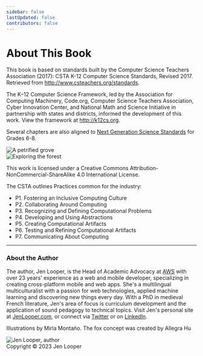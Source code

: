 ```yaml
---
sidebar: false
lastUpdated: false
contributors: false
---
```

<main class="home">
    <h1 class="page-inner-title">About This Book</h1>
        <div class="features">
          <div class="feature">
             <p>This book is based on standards built by the Computer Science Teachers Association (2017): CSTA K-12 Computer Science Standards, Revised 2017. Retrieved from <a href="http://www.csteachers.org/standards">http://www.csteachers.org/standards</a>.</p>
            <p>The K–12 Computer Science Framework, led by the Association for Computing Machinery, Code.org, Computer Science Teachers Association, Cyber Innovation Center, and National Math and Science Initiative in partnership with states and districts, informed the development of this work. View the framework at <a href="http://k12cs.org">http://k12cs.org</a>.</p>
            <p>Several chapters are also aligned to <a href="https://www.nextgenscience.org/">Next Generation Science Standards</a> for Grades 6-8.
          </div>
          <div class="feature hero">
            <img class="" alt="A petrified grove" :src="$withBase('./assets/art/mice-sm.png')"/>
          </div>
        </div>
         <div class="features">
          <div class="feature hero">
              <img class="" alt="Exploring the forest" :src="$withBase('./assets/art/cover-sm.png')"/>
            </div>
            <div class="feature">
              <p>This work is licensed under a Creative Commons Attribution-NonCommercial-ShareAlike 4.0 International License.</p>
              <p>The CSTA outlines Practices common for the industry:</p>
              <ul>
              <li>P1. Fostering an Inclusive Computing Culture</li>
              <li>P2. Collaborating Around Computing</li>
              <li>P3. Recognizing and Defining Computational Problems</li>
              <li>P4. Developing and Using Abstractions</li>
              <li>P5. Creating Computational Artifacts</li>
              <li>P6. Testing and Refining Computational Artifacts</li> 
              <li>P7. Communicating About Computing</li>
              </ul> 
            </div>
            </div>
            <hr/>
            <div class="features">
            <div class="feature">
            <h3>About the Author</h3>
              <p>The author, Jen Looper, is the Head of Academic Advocacy at <a href="https://aws.amazon.com">AWS</a> with over 23 years' experience as a web and mobile developer, specializing in creating cross-platform mobile and web apps. She's a multilingual multiculturalist with a passion for web technologies, applied machine learning and discovering new things every day. With a PhD in medieval French literature, Jen's area of focus is curriculum development and the application of sound pedagogy to technical topics. Visit Jen's personal site at <a href="https://www.jenlooper.com">JenLooper.com</a>, or connect via <a href="https://twitter.com/jenlooper">Twitter</a> or on <a href="https://www.linkedin.com/in/jenlooper/">LinkedIn</a>.</p>
              <p>Illustrations by Mirla Montaño. The fox concept was created by Allegra Hu</p>
            </div>
            <div class="feature hero">
              <img class="" alt="Jen Looper, author" :src="$withBase('./assets/art/jen-sm.jpg')"/>
            </div>
        </div>
      </main> 
    <div class="footer content-footer">Copyright © 2023 Jen Looper </div> 
